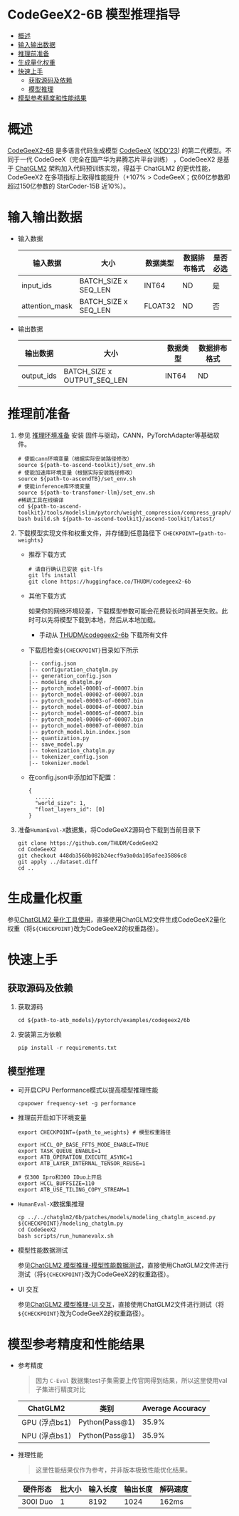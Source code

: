 # CodeGeeX2-6B 模型推理指导 <!-- omit in toc -->

- [概述](#概述)
- [输入输出数据](#输入输出数据)
- [推理前准备](#推理前准备)
- [生成量化权重](#生成量化权重)
- [快速上手](#快速上手)
  - [获取源码及依赖](#获取源码及依赖)
  - [模型推理](#模型推理)
- [模型参考精度和性能结果](#模型参考精度和性能结果)

# 概述

[CodeGeeX2-6B](https://github.com/THUDM/CodeGeeX2) 是多语言代码生成模型 [CodeGeeX](https://github.com/THUDM/CodeGeeX) ([KDD’23](https://arxiv.org/abs/2303.17568)) 的第二代模型。不同于一代 CodeGeeX（完全在国产华为昇腾芯片平台训练） ，CodeGeeX2 是基于 [ChatGLM2](https://github.com/THUDM/ChatGLM2-6B) 架构加入代码预训练实现，得益于 ChatGLM2 的更优性能，CodeGeeX2 在多项指标上取得性能提升（+107% > CodeGeeX；仅60亿参数即超过150亿参数的 StarCoder-15B 近10%）。

# 输入输出数据

- 输入数据

  | 输入数据       | 大小                 | 数据类型 | 数据排布格式 | 是否必选 |
  | -------------- | -------------------- | -------- | ------------ | -------- |
  | input_ids      | BATCH_SIZE x SEQ_LEN | INT64    | ND           | 是       |
  | attention_mask | BATCH_SIZE x SEQ_LEN | FLOAT32  | ND           | 否       |

- 输出数据

  | 输出数据   | 大小                        | 数据类型 | 数据排布格式 |
  | ---------- | --------------------------- | -------- | ------------ |
  | output_ids | BATCH_SIZE x OUTPUT_SEQ_LEN | INT64    | ND           |

# 推理前准备

1. 参见 [推理环境准备](../../../../docs/推理环境准备.md) 安装 固件与驱动，CANN，PyTorchAdapter等基础软件。
   ```shell
   # 使能cann环境变量（根据实际安装路径修改）
   source ${path-to-ascend-toolkit}/set_env.sh
   # 使能加速库环境变量（根据实际安装路径修改）
   source ${path-to-ascendTB}/set_env.sh
   # 使能inference库环境变量
   source ${path-to-transfomer-llm}/set_env.sh
   #稀疏工具在线编译
   cd ${path-to-ascend-toolkit}/tools/modelslim/pytorch/weight_compression/compress_graph/
   bash build.sh ${path-to-ascend-toolkit}/ascend-toolkit/latest/
   ```

2. 下载模型实现文件和权重文件，并存储到任意路径下 `CHECKPOINT={path-to-weights}`

     - 推荐下载方式

       ```shell
       # 请自行确认已安装 git-lfs
       git lfs install
       git clone https://huggingface.co/THUDM/codegeex2-6b
       ```

     - 其他下载方式

       如果你的网络环境较差，下载模型参数可能会花费较长时间甚至失败。此时可以先将模型下载到本地，然后从本地加载。

       - 手动从 [THUDM/codegeex2-6b](https://huggingface.co/THUDM/codegeex2-6b) 下载所有文件

     - 下载后检查`${CHECKPOINT}`目录如下所示

       ```
       |-- config.json
       |-- configuration_chatglm.py
       |-- generation_config.json
       |-- modeling_chatglm.py
       |-- pytorch_model-00001-of-00007.bin
       |-- pytorch_model-00002-of-00007.bin
       |-- pytorch_model-00003-of-00007.bin
       |-- pytorch_model-00004-of-00007.bin
       |-- pytorch_model-00005-of-00007.bin
       |-- pytorch_model-00006-of-00007.bin
       |-- pytorch_model-00007-of-00007.bin
       |-- pytorch_model.bin.index.json
       |-- quantization.py
       |-- save_model.py
       |-- tokenization_chatglm.py
       |-- tokenizer_config.json
       |-- tokenizer.model
       ```

     - 在config.json中添加如下配置：

       ```
       {
         ......
         "world_size": 1,
         "float_layers_id": [0]
       }
       ```

3. 准备`HumanEval-X`数据集，将CodeGeeX2源码仓下载到当前目录下

    ```
    git clone https://github.com/THUDM/CodeGeeX2
    cd CodeGeeX2
    git checkout 448db3560b082b24ecf9a9a0da105afee35886c8
    git apply ../dataset.diff
    cd ..
    ```

# 生成量化权重

参见[ChatGLM2 量化工具使用](../../chatglm2/6b/README.md#量化工具使用)，直接使用ChatGLM2文件生成CodeGeeX2量化权重（将`${CHECKPOINT}`改为CodeGeeX2的权重路径）。

# 快速上手

## 获取源码及依赖

1. 获取源码

   ```shell
   cd ${path-to-atb_models}/pytorch/examples/codegeex2/6b
   ```
2. 安装第三方依赖

    ```shell
    pip install -r requirements.txt
    ```

## 模型推理

- 可开启CPU Performance模式以提高模型推理性能

    ```
    cpupower frequency-set -g performance
    ```

- 推理前开启如下环境变量

    ```shell
    export CHECKPOINT={path_to_weights} # 模型权重路径
    
    export HCCL_OP_BASE_FFTS_MODE_ENABLE=TRUE
    export TASK_QUEUE_ENABLE=1
    export ATB_OPERATION_EXECUTE_ASYNC=1
    export ATB_LAYER_INTERNAL_TENSOR_REUSE=1

    # 仅300 Ipro和300 IDuo上开启
    export HCCL_BUFFSIZE=110
    export ATB_USE_TILING_COPY_STREAM=1
    ```

- `HumanEval-X`数据集推理

    ```
    cp ../../chatglm2/6b/patches/models/modeling_chatglm_ascend.py ${CHECKPOINT}/modeling_chatglm.py
    cd CodeGeeX2
    bash scripts/run_humanevalx.sh
    ```

- 模型性能数据测试

    参见[ChatGLM2 模型推理-模型性能数据测试](../../chatglm2/6b/README.md#perf)，直接使用ChatGLM2文件进行测试（将`${CHECKPOINT}`改为CodeGeeX2的权重路径）。

- UI 交互

    参见[ChatGLM2 模型推理-UI 交互](../../chatglm2/6b/README.md#ui)，直接使用ChatGLM2文件进行测试（将`${CHECKPOINT}`改为CodeGeeX2的权重路径）。

# 模型参考精度和性能结果

- 参考精度

  > 因为 `C-Eval` 数据集test子集需要上传官网得到结果，所以这里使用val子集进行精度对比

  | ChatGLM2   | 类别 | Average Accuracy |
  | ---------- | ---- | ---------------- |
  | GPU (浮点bs1)  | Python(Pass@1)  | 35.9%           |
  | NPU (浮点bs1)  | Python(Pass@1)  | 35.9%           |

- 推理性能

  > 这里性能结果仅作为参考，并非版本极致性能优化结果。

  | 硬件形态 | 批大小 | 输入长度 | 输出长度 | 解码速度 |
  | -------- | ------ | -------- | -------- | -------- |
  | 300I Duo | 1      | 8192     | 1024     | 162ms    |
